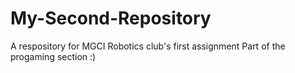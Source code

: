 # My-Second-Repository
A respository for MGCI Robotics club's first assignment
Part of the progaming section :)

